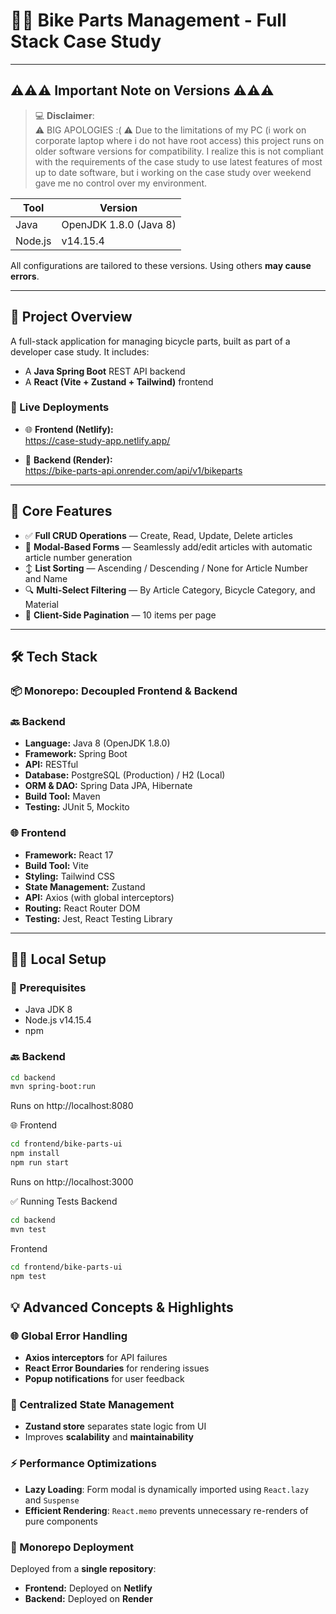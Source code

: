 # 🚴‍♂️ Bike Parts Management - Full Stack Case Study

---

## ⚠️⚠️⚠️ Important Note on Versions ⚠️⚠️⚠️

> 💻 **Disclaimer**:  
⚠️ BIG APOLOGIES :( ⚠️ Due to the limitations of my PC (i work on corporate laptop where i do not have root access) this project runs on older software versions for compatibility. I realize this is not compliant with the requirements of the case study to use latest features of most up to date software, but i working on the case study over weekend gave me no control over my environment.

| Tool     | Version         |
|----------|------------------|
| Java     | OpenJDK 1.8.0 (Java 8) |
| Node.js  | v14.15.4         |

All configurations are tailored to these versions. Using others **may cause errors**.

---

## 📌 Project Overview

A full-stack application for managing bicycle parts, built as part of a developer case study. It includes:

- A **Java Spring Boot** REST API backend
- A **React (Vite + Zustand + Tailwind)** frontend

### 🔗 Live Deployments

- 🌐 **Frontend (Netlify):**  
  https://case-study-app.netlify.app/

- 🔧 **Backend (Render):**  
  https://bike-parts-api.onrender.com/api/v1/bikeparts

---

## 🚀 Core Features

- ✅ **Full CRUD Operations** — Create, Read, Update, Delete articles  
- 🧾 **Modal-Based Forms** — Seamlessly add/edit articles with automatic article number generation  
- ↕️ **List Sorting** — Ascending / Descending / None for Article Number and Name  
- 🔍 **Multi-Select Filtering** — By Article Category, Bicycle Category, and Material  
- 📄 **Client-Side Pagination** — 10 items per page  

---

## 🛠️ Tech Stack

### 📦 Monorepo: Decoupled Frontend & Backend

### 🔙 Backend
- **Language:** Java 8 (OpenJDK 1.8.0)
- **Framework:** Spring Boot
- **API:** RESTful
- **Database:** PostgreSQL (Production) / H2 (Local)
- **ORM & DAO:** Spring Data JPA, Hibernate
- **Build Tool:** Maven
- **Testing:** JUnit 5, Mockito

### 🌐 Frontend
- **Framework:** React 17
- **Build Tool:** Vite
- **Styling:** Tailwind CSS
- **State Management:** Zustand
- **API:** Axios (with global interceptors)
- **Routing:** React Router DOM
- **Testing:** Jest, React Testing Library

---

## 🧑‍💻 Local Setup

### 🔧 Prerequisites
- Java JDK 8
- Node.js v14.15.4
- npm

### 🔙 Backend

```bash
cd backend
mvn spring-boot:run
```
Runs on http://localhost:8080

🌐 Frontend
```bash
cd frontend/bike-parts-ui
npm install
npm run start
```
Runs on http://localhost:3000

✅ Running Tests
Backend

```bash
cd backend
mvn test
```

Frontend

```bash
cd frontend/bike-parts-ui
npm test
```

## 💡 Advanced Concepts & Highlights

### 🌐 Global Error Handling
- **Axios interceptors** for API failures  
- **React Error Boundaries** for rendering issues  
- **Popup notifications** for user feedback

### 🧠 Centralized State Management
- **Zustand store** separates state logic from UI  
- Improves **scalability** and **maintainability**

### ⚡ Performance Optimizations
- **Lazy Loading**: Form modal is dynamically imported using `React.lazy` and `Suspense`  
- **Efficient Rendering**: `React.memo` prevents unnecessary re-renders of pure components

### 🚀 Monorepo Deployment
Deployed from a **single repository**:

- **Frontend:** Deployed on **Netlify**
- **Backend:** Deployed on **Render**
